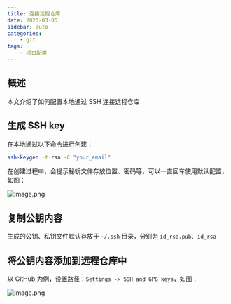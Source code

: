 ```yaml
---
title: 连接远程仓库
date: 2023-03-05
sidebar: auto
categories:
    - git
tags:
    - 项目配置
---
```


## 概述

本文介绍了如何配置本地通过 SSH 连接远程仓库

## 生成 SSH key

在本地通过以下命令进行创建：

```sh
ssh-keygen -t rsa -C "your_email"
```

在创建过程中，会提示秘钥文件存放位置、密码等，可以一直回车使用默认配置，如图：

![image.png](https://s2.loli.net/2023/03/05/7nsRYLuhXoU4GSf.png)

## 复制公钥内容

生成的公钥、私钥文件默认存放于 `~/.ssh` 目录，分别为 `id_rsa.pub`、`id_rsa`

## 将公钥内容添加到远程仓库中

以 GitHub 为例，设置路径：`Settings -> SSH and GPG keys`，如图：

![image.png](https://s2.loli.net/2023/03/05/YhTwUVrL875Rsgp.png)
